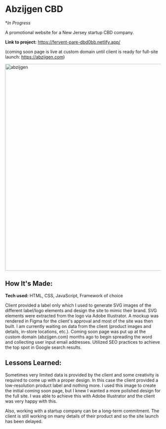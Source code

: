 # Abzijgen CBD
**In Progress*

A promotional website for a New Jersey startup CBD company. 

**Link to project:** https://fervent-pare-dbd0bb.netlify.app/

(coming soon page is live at custom domain until client is ready for full-site launch: https://abzijgen.com)

<img width="668" alt="abzijgen" src="https://user-images.githubusercontent.com/92345400/162635598-d45ec8ee-baa4-4562-abaf-009e6b9535c8.png">

## How It's Made:

**Tech used:** HTML, CSS, JavaScript, Framework of choice

Client provided a label only which I used to generate SVG images of the different label/logo elements and design the site to mimic their brand. SVG elements were extracted from the logo via Adobe Illustrator. A mockup was rendered in Figma for the client's approval and most of the site was then built. I am currently waiting on data from the client (product images and details, in-store locations, etc.). Coming soon page was put up at the custom domain (abzijgen.com) months ago to begin spreading the word and collecting user input email addresses. Utilized SEO practices to achieve the top spot in Google search results.

## Lessons Learned:

Sometimes very limited data is provided by the client and some creativity is required to come up with a proper design. In this case the client provided a low-resolution product label and nothing more. I used this image to create the initial coming soon page, but I knew I wanted a more polished design for the full site. I was able to achieve this with Adobe Illustrator and the client was very happy with this. 

Also, working with a startup company can be a long-term commitment. The client is still working on many details of their product and so the site launch has been delayed.
